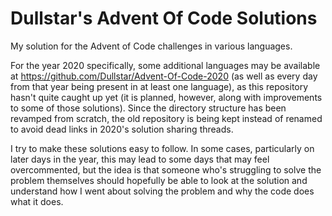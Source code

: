 # Dullstar's Advent Of Code Solutions
My solution for the Advent of Code challenges in various languages.

For the year 2020 specifically, some additional languages may be available at https://github.com/Dullstar/Advent-Of-Code-2020 (as well as every day from that year being present in at least one language), as this repository hasn't quite caught up yet (it is planned, however, along with improvements to some of those solutions). Since the directory structure has been revamped from scratch, the old repository is being kept instead of renamed to avoid dead links in 2020's solution sharing threads.

I try to make these solutions easy to follow. In some cases, particularly on later days in the year, this may lead to some days that may feel overcommented, but the idea is that someone who's struggling to solve the problem themselves should hopefully be able to look at the solution and understand how I went about solving the problem and why the code does what it does.

